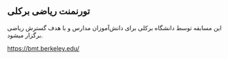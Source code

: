 ## تورنمنت ریاضی برکلی

این مسابقه توسط دانشگاه برکلی برای دانش‌آموزان مدارس و با هدف گسترش ریاضی برگزار میشود.

https://bmt.berkeley.edu/
